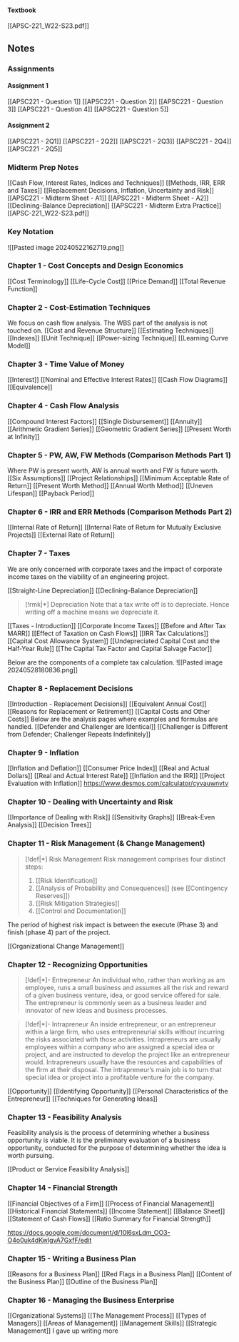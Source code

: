 #### Textbook
[[APSC-221_W22-S23.pdf]]
## Notes

### Assignments
#### Assignment 1
[[APSC221 - Question 1]]
[[APSC221 - Question 2]]
[[APSC221 - Question 3]]
[[APSC221 - Question 4]]
[[APSC221 - Question 5]]
#### Assignment 2
[[APSC221 - 2Q1]]
[[APSC221 - 2Q2]]
[[APSC221 - 2Q3]]
[[APSC221 - 2Q4]]
[[APSC221 - 2Q5]]


### Midterm Prep Notes
[[Cash Flow, Interest Rates, Indices and Techniques]]
[[Methods, IRR, ERR and Taxes]]
[[Replacement Decisions, Inflation, Uncertainty and Risk]]
[[APSC221 - Midterm Sheet - A1]]
[[APSC221 - Midterm Sheet - A2]]
[[Declining-Balance Depreciation]]
[[APSC221 - Midterm Extra Practice]]
[[APSC-221_W22-S23.pdf]]
### Key Notation
![[Pasted image 20240522162719.png]]
### Chapter 1 - Cost Concepts and Design Economics
[[Cost Terminology]]
[[Life-Cycle Cost]]
[[Price Demand]]
[[Total Revenue Function]]
### Chapter 2 - Cost-Estimation Techniques
We focus on cash flow analysis. The WBS part of the analysis is not touched on.
[[Cost and Revenue Structure]]
[[Estimating Techniques]]
[[Indexes]]
[[Unit Technique]]
[[Power-sizing Technique]]
[[Learning Curve Model]]
### Chapter 3 - Time Value of Money
[[Interest]]
[[Nominal and Effective Interest Rates]]
[[Cash Flow Diagrams]]
[[Equivalence]]
### Chapter 4 - Cash Flow Analysis
[[Compound Interest Factors]]
[[Single Disbursement]]
[[Annuity]]
[[Arithmetic Gradient Series]]
[[Geometric Gradient Series]]
[[Present Worth at Infinity]]
### Chapter 5 - PW, AW, FW Methods (Comparison Methods Part 1)
Where PW is present worth, AW is annual worth and FW is future worth.
[[Six Assumptions]]
[[Project Relationships]]
[[Minimum Acceptable Rate of Return]]
[[Present Worth Method]]
[[Annual Worth Method]]
[[Uneven Lifespan]]
[[Payback Period]]
### Chapter 6 - IRR and ERR Methods (Comparison Methods Part 2)
[[Internal Rate of Return]]
[[Internal Rate of Return for Mutually Exclusive Projects]]
[[External Rate of Return]]

### Chapter 7 - Taxes
We are only concerned with corporate taxes and the impact of corporate income taxes on the viability of an engineering project. 

[[Straight-Line Depreciation]]
[[Declining-Balance Depreciation]]

>[!rmk|*] Depreciation
>Note that a tax write off is to depreciate. Hence writing off a machine means we depreciate it. 

[[Taxes - Introduction]]
[[Corporate Income Taxes]]
[[Before and After Tax MARR]]
[[Effect of Taxation on Cash Flows]]
[[IRR Tax Calculations]]
[[Capital Cost Allowance System]]
[[Undepreciated Capital Cost and the Half-Year Rule]]
[[The Capital Tax Factor and Capital Salvage Factor]]

Below are the components of a complete tax calculation.
![[Pasted image 20240528180836.png]]
### Chapter 8 - Replacement Decisions
[[Introduction - Replacement Decisions]]
[[Equivalent Annual Cost]]
[[Reasons for Replacement or Retirement]]
[[Capital Costs and Other Costs]]
Below are the analysis pages where examples and formulas are handled.
[[Defender and Challenger are Identical]]
[[Challenger is Different from Defender; Challenger Repeats Indefinitely]]
### Chapter 9 - Inflation
[[Inflation and Deflation]]
[[Consumer Price Index]]
[[Real and Actual Dollars]]
[[Real and Actual Interest Rate]]
[[Inflation and the IRR]]
[[Project Evaluation with Inflation]]
https://www.desmos.com/calculator/cyvauwnvtv
### Chapter 10 - Dealing with Uncertainty and Risk
[[Importance of Dealing with Risk]]
[[Sensitivity Graphs]]
[[Break-Even Analysis]]
[[Decision Trees]]
### Chapter 11 - Risk Management (& Change Management)
>[!def|*] Risk Management
>Risk management comprises four distinct steps:
>1. [[Risk Identification]]
>2. [[Analysis of Probability and Consequences]] (see [[Contingency Reserves]])
>3. [[Risk Mitigation Strategies]]
>4. [[Control and Documentation]]

The period of highest risk impact is between the execute (Phase 3) and finish (phase 4) part of the project.

[[Organizational Change Management]]
### Chapter 12 - Recognizing Opportunities
>[!def|*]- Entrepreneur
>An individual who, rather than working as am employee, runs a small business and assumes all the risk and reward of a given business venture, idea, or good service offered for sale. The entrepreneur is commonly seen as a business leader and innovator of new ideas and business processes. 

>[!def|*]- Intrapreneur
>An inside entrepreneur, or an entrepreneur within a large firm, who uses entrepreneurial skills without incurring the risks associated with those activities. Intrapreneurs are usually employees within a company who are assigned a special idea or project, and are instructed to develop the project like an entrepreneur would. Intrapreneurs usually have the resources and capabilities of the firm at their disposal. The intrapreneur’s main job is to turn that special idea or project into a profitable venture for the company.

[[Opportunity]]
[[Identifying Opportunity]]
[[Personal Characteristics of the Entrepreneur]]
[[Techniques for Generating Ideas]]
### Chapter 13 - Feasibility Analysis
Feasibility analysis is the process of determining whether a business opportunity is viable. It is the preliminary evaluation of a business opportunity, conducted for the purpose of determining whether the idea is worth pursuing. 

[[Product or Service Feasibility Analysis]]

### Chapter 14 - Financial Strength
[[Financial Objectives of a Firm]]
[[Process of Financial Management]]
[[Historical Financial Statements]]
[[Income Statement]]
[[Balance Sheet]]
[[Statement of Cash Flows]]
[[Ratio Summary for Financial Strength]]


https://docs.google.com/document/d/10l6sxLdm_OO3-O4o0uk4dKwIgvA7GxfF/edit
### Chapter 15 - Writing a Business Plan
[[Reasons for a Business Plan]]
[[Red Flags in a Business Plan]]
[[Content of the Business Plan]]
[[Outline of the Business Plan]]

### Chapter 16 - Managing the Business Enterprise
[[Organizational Systems]]
[[The Management Process]]
[[Types of Managers]]
[[Areas of Management]]
[[Management Skills]]
[[Strategic Management]]
I gave up writing more